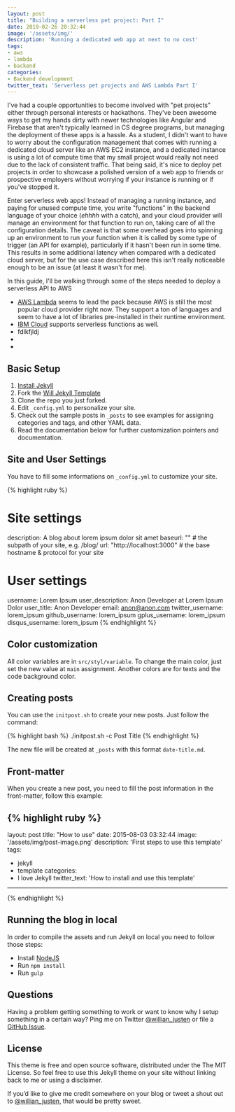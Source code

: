 ```yaml
---
layout: post
title: "Building a serverless pet project: Part I"
date: 2019-02-26 20:32:44
image: '/assets/img/'
description: 'Running a dedicated web app at next to no cost'
tags:
- aws
- lambda
- backend
categories:
- Backend development
twitter_text: 'Serverless pet projects and AWS Lambda Part I'
---
```


I've had a couple opportunities to become involved with "pet projects" either through personal interests or hackathons.
They've been awesome ways to get my hands dirty with newer technologies like Angular and Firebase that aren't typically
learned in CS degree programs, but managing the deployment of these apps is a hassle. As a student, I didn't want to have
to worry about the configuration management that comes with running a dedicated cloud server like an AWS EC2 instance, and
a dedicated instance is using a lot of compute time that my small project would really not need due to the lack of consistent
traffic. That being said, it's nice to deploy pet projects in order to showcase a polished version of a web app to friends
or prospective employers without worrying if your instance is running or if you've stopped it.

Enter serverless web apps! Instead of managing a running instance, and paying for unused compute time, you write "functions"
in the backend language of your choice (*ehhhh* with a catch), and your cloud provider will manage an environment for
that function to run on, taking care of all the configuration details. The caveat is that some overhead goes into spinning
up an environment to run your function when it is called by some type of trigger (an API for example), particularly if it
hasn't been run in some time. This results in some additional latency when compared with a dedicated cloud server, but for
the use case described here this isn't really noticeable enough to be an issue (at least it wasn't for me).

In this guide, I'll be walking through some of the steps needed to deploy a serverless API to AWS

* [AWS Lambda](https://aws.amazon.com/lambda) seems to lead the pack because AWS is still the most popular cloud provider right
now. They support a ton of languages and seem to have a lot of libraries pre-installed in their runtime environment.
* [IBM Cloud](https://www.ibm.com/cloud/functions) supports serverless functions as well.
* fdlkfjldj
*
*

## Basic Setup

1. [Install Jekyll](http://jekyllrb.com)
2. Fork the [Will Jekyll Template](https://github.com/willianjusten/will-jekyll-template/fork)
3. Clone the repo you just forked.
4. Edit `_config.yml` to personalize your site.
5. Check out the sample posts in `_posts` to see examples for assigning categories and tags, and other YAML data.
6. Read the documentation below for further customization pointers and documentation.

## Site and User Settings

You have to fill some informations on `_config.yml` to customize your site.

{% highlight ruby %}
# Site settings
description: A blog about lorem ipsum dolor sit amet
baseurl: "" # the subpath of your site, e.g. /blog/
url: "http://localhost:3000" # the base hostname & protocol for your site 

# User settings
username: Lorem Ipsum
user_description: Anon Developer at Lorem Ipsum Dolor
user_title: Anon Developer
email: anon@anon.com
twitter_username: lorem_ipsum
github_username:  lorem_ipsum
gplus_username:  lorem_ipsum
disqus_username: lorem_ipsum
{% endhighlight %}

## Color customization

All color variables are in `src/styl/variable`. To change the main color, just set the new value at `main` assignment. Another colors are for texts and the code background color.

## Creating posts

You can use the `initpost.sh` to create your new posts. Just follow the command:

{% highlight bash %}
./initpost.sh -c Post Title
{% endhighlight %}

The new file will be created at `_posts` with this format `date-title.md`.

## Front-matter 

When you create a new post, you need to fill the post information in the front-matter, follow this example:

{% highlight ruby %}
---
layout: post
title: "How to use"
date: 2015-08-03 03:32:44
image: '/assets/img/post-image.png'
description: 'First steps to use this template'
tags:
- jekyll 
- template 
categories:
- I love Jekyll
twitter_text: 'How to install and use this template'
---
{% endhighlight %}


## Running the blog in local

In order to compile the assets and run Jekyll on local you need to follow those steps:

- Install [NodeJS](https://nodejs.org/)
- Run `npm install` 
- Run `gulp`

## Questions

Having a problem getting something to work or want to know why I setup something in a certain way? Ping me on Twitter [@willian_justen](https://twitter.com/willian_justen) or file a [GitHub Issue](https://github.com/willianjusten/will-jekyll-template/issues/new).

## License

This theme is free and open source software, distributed under the The MIT License. So feel free to use this Jekyll theme on your site without linking back to me or using a disclaimer.

If you’d like to give me credit somewhere on your blog or tweet a shout out to [@willian_justen](https://twitter.com/willian_justen), that would be pretty sweet.






